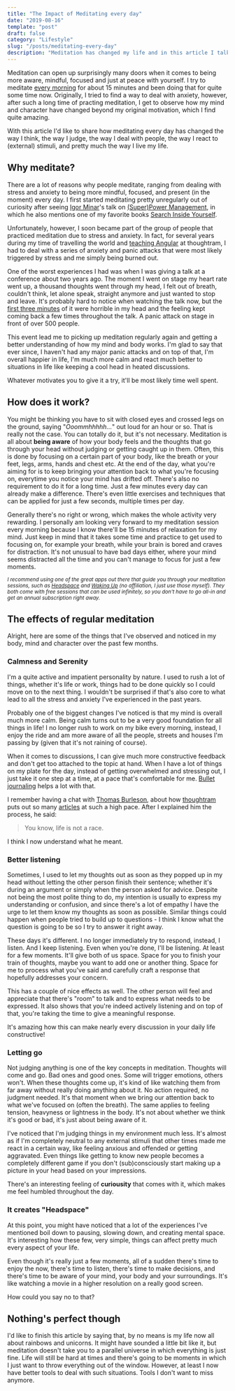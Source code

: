 ```yaml
---
title: "The Impact of Meditating every day"
date: "2019-08-16"
template: "post"
draft: false
category: "Lifestyle"
slug: "/posts/meditating-every-day"
description: "Meditation has changed my life and in this article I talk about how."
---
```


Meditation can open up surprisingly many doors when it comes to being more aware, mindful, focused and just at peace with yourself. I try to meditate [every morning](a-productivity-manifesto) for about 15 minutes and been doing that for quite some time now. Originally, I tried to find a way to deal with anxiety, however, after such a long time of practing meditation, I get to observe how my mind and character have changed beyond my original motivation, which I find quite amazing.

With this article I'd like to share how meditating every day has changed the way I think, the way I judge, the way I deal with people, the way I react to (external) stimuli, and pretty much the way I live my life.

## Why meditate?

There are a lot of reasons why people meditate, ranging from dealing with stress and anxiety to being more mindful, focused, and present (in the moment) every day. I first started meditating pretty unregularly out of curiosity after seeing [Igor Minar](https://twitter.com/igorminar)'s talk on [(Super)Power Management](https://www.youtube.com/watch?v=IGeaXo2ZBr0), in which he also mentions one of my favorite books [Search Inside Yourself](/favorite-books#search-inside-yourself-the-unexpected-path-to-achieving-success-happiness-and-world-piece).

Unfortunately, however, I soon became part of the group of people that practiced meditation due to stress and anxiety. In fact, for several years during my time of travelling the world and [teaching Angular](https://thoughtram.io/angular-master-class.html) at thoughtram, I had to deal with a series of anxiety and panic attacks that were most likely triggered by stress and me simply being burned out.

One of the worst experiences I had was when I was giving a talk at a conference about two years ago. The moment I went on stage my heart rate went up, a thousand thoughts went through my head, I felt out of breath, couldn't think, let alone speak, straight anymore and just wanted to stop and leave. It's probably hard to notice when watching the talk now, but the [first three minutes](https://youtu.be/PNbAY_eCems?t=52) of it were horrible in my head and the feeling kept coming back a few times throughout the talk. A panic attack on stage in front of over 500 people.

This event lead me to picking up meditation regularly again and getting a better understanding of how my mind and body works. I'm glad to say that ever since, I haven't had any major panic attacks and on top of that, I'm overall happier in life, I'm much more calm and react much better to situations in life like keeping a cool head in heated discussions.

Whatever motivates you to give it a try, it'll be most likely time well spent.

## How does it work?

You might be thinking you have to sit with closed eyes and crossed legs on the ground, saying "*Ooommhhhhh...*" out loud for an hour or so. That is really not the case. You can totally do it, but it's not necessary. Meditation is all about **being aware** of how your body feels and the thoughts that go through your head without judging or getting caught up in them. Often, this is done by focusing on a certain part of your body, like the breath or your feet, legs, arms, hands and chest etc. At the end of the day, what you're aiming for is to keep bringing your attention back to what you're focusing on, everytime you notice your mind has drifted off. There's also no requirement to do it for a long time. Just a few minutes every day can already make a difference. There's even little exercises and techniques that can be applied for just a few seconds, multiple times per day.

Generally there's no right or wrong, which makes the whole activity very rewarding. I personally am looking very forward to my meditation session every morning because I know there'll be 15 minutes of relaxation for my mind. Just keep in mind that it takes some time and practice to get used to focusing on, for example your breath, while your brain is bored and craves for distraction. It's not unusual to have bad days either, where your mind seems distracted all the time and you can't manage to focus for just a few moments.

<small><i>I recommend using one of the great apps out there that guide you through your meditation sessions, such as [Headspace](https://play.google.com/store/apps/details?id=com.getsomeheadspace.android&hl=en_US) and [Waking Up](https://play.google.com/store/apps/details?id=org.wakingup.android&hl=en_US) (no affiliation, I just use those myself). They both come with free sessions that can be used infinitely, so you don't have to go all-in and get an annual subscription right away.</i></small>

## The effects of regular meditation

Alright, here are some of the things that I've observed and noticed in my body, mind and character over the past few months.

### Calmness and Serenity

I'm a quite active and impatient personality by nature. I used to rush a lot of things, whether it's life or work, things had to be done quickly so I could move on to the next thing. I wouldn't be surprised if that's also core to what lead to all the stress and anxiety I've experienced in the past years.

Probably one of the biggest changes I've noticed is that my mind is overall much more calm. Being calm turns out to be a very good foundation for all things in life! I no longer rush to work on my bike every morning, instead, I enjoy the ride and am more aware of all the people, streets and houses I'm passing by (given that it's not raining of course).

When it comes to discussions, I can give much more constructive feedback and don't get too attached to the topic at hand. When I have a lot of things on my plate for the day, instead of getting overwhelmed and stressing out, I just take it one step at a time, at a pace that's comfortable for me. [Bullet journaling](a-productivity-manifesto#focus-and-execution) helps a lot with that.

I remember having a chat with [Thomas Burleson](https://twitter.com/ThomasBurleson), about how [thoughtram](https://thoughtram.io) puts out so many [articles](https://blog.thoughtram.io) at such a high pace. After I explained him the process, he said:

> You know, life is not a race.

I think I now understand what he meant.

### Better listening

Sometimes, I used to let my thoughts out as soon as they popped up in my head without letting the other person finish their sentence; whether it's during an argument or simply when the person asked for advice. Despite not being the most polite thing to do, my intention is usually to express my understanding or confusion, and since there's a lot of empathy I have the urge to let them know my thoughts as soon as possible. Similar things could happen when people tried to build up to questions - I think I know what the question is going to be so I try to answer it right away.

These days it's different. I no longer immediately try to respond, instead, I listen. And I keep listening. Even when you're done, I'll be listening. At least for a few moments. It'll give both of us space. Space for you to finish your train of thoughts, maybe you want to add one or another thing. Space for me to process what you've said and carefully craft a response that hopefully addresses your concern.

This has a couple of nice effects as well. The other person will feel and appreciate that there's "room" to talk and to express what needs to be expressed. It also shows that you're indeed actively listening and on top of that, you're taking the time to give a meaningful response.

It's amazing how this can make nearly every discussion in your daily life constructive!

### Letting go

Not judging anything is one of the key concepts in meditation. Thoughts will come and go. Bad ones and good ones. Some will trigger emotions, others won't. When these thoughts come up, it's kind of like watching them from far away without really doing anything about it. No action required, no judgment needed. It's that moment when we bring our attention back to what we've focused on (often the breath). The same applies to feeling tension, heavyness or lightness in the body. It's not about whether we think it's good or bad, it's just about being aware of it.

I've noticed that I'm judging things in my environment much less. It's almost as if I'm completely neutral to any external stimuli that other times made me react in a certain way, like feeling anxious and offended or getting aggravated. Even things like getting to know new people becomes a completely different game if you don't (sub)consciously start making up a picture in your head based on your impressions.

There's an interesting feeling of **curiousity** that comes with it, which makes me feel humbled throughout the day.

### It creates "Headspace"

At this point, you might have noticed that a lot of the experiences I've mentioned boil down to pausing, slowing down, and creating mental space. It's interesting how these few, very simple, things can affect pretty much every aspect of your life.

Even though it's really just a few moments, all of a sudden there's time to enjoy the now, there's time to listen, there's time to make decisions, and there's time to be aware of your mind, your body and your surroundings. It's like watching a movie in a higher resolution on a really good screen.

How could you say no to that?

## Nothing's perfect though

I'd like to finish this article by saying that, by no means is my life now all about rainbows and unicorns. It might have sounded a little bit like it, but meditation doesn't take you to a parallel universe in which everything is just fine. Life will still be hard at times and there's going to be moments in which I just want to throw everything out of the window. However, at least I now have better tools to deal with such situations. Tools I don't want to miss anymore.
